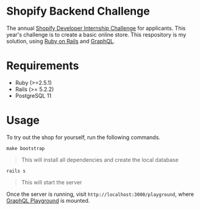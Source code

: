# Shopify Backend Challenge

The annual [Shopify Developer Internship Challenge](https://docs.google.com/document/d/1J49NAOIoWYOumaoQCKopPfudWI_jsQWVKlXmw1f1r-4/edit) for applicants. This year's challenge is to create a basic online store. This respository is my solution, using [Ruby on Rails](https://rubyonrails.org/) and [GraphQL](https://graphql.org).

# Requirements

- Ruby (>=2.5.1)
- Rails (>= 5.2.2)
- PostgreSQL 11

# Usage

To try out the shop for yourself, run the following commands.

`make bootstrap`

> This will install all dependencies and create the local database

`rails s`

> This will start the server

Once the server is running, visit `http://localhost:3000/playground`, where [GraphQL Playground](https://github.com/prisma/graphql-playground) is mounted.
